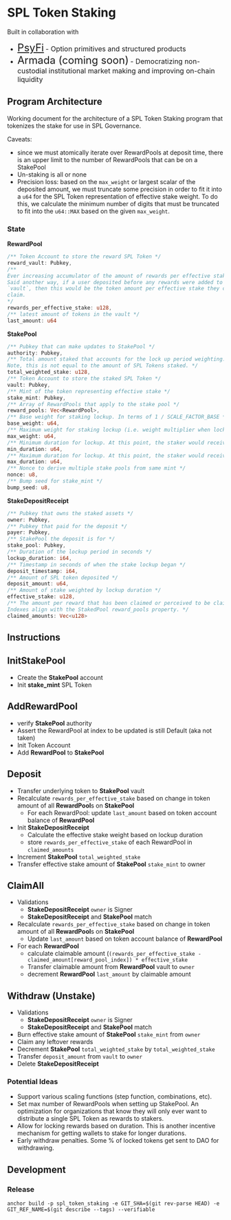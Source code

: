 # SPL Token Staking

Built in collaboration with

- <font size="5">[PsyFi](https://www.psyfi.io/)</font> <font size="3">- Option primitives and structured products</font>
- <font size="5">Armada (coming soon)</font> <font size="3"> - Democratizing non-custodial institutional market making and improving on-chain liquidity</font>

## Program Architecture

Working document for the architecture of a SPL Token Staking program that tokenizes the stake for use in SPL Governance.

Caveats:

- since we must atomically iterate over RewardPools at deposit time, there is an upper limit to the number of RewardPools that can be on a StakePool
- Un-staking is all or none
- Precision loss: based on the `max_weight` or largest scalar of the deposited amount, we must truncate some precision in order to fit it into a `u64` for the SPL Token representation of effective stake weight. To do this, we calculate the minimum number of digits that must be truncated to fit into the `u64::MAX` based on the given `max_weight`.

### State

**RewardPool**

```rust
/** Token Account to store the reward SPL Token */
reward_vault: Pubkey,
/**
Ever increasing accumulator of the amount of rewards per effective stake.
Said another way, if a user deposited before any rewards were added to the
`vault`, then this would be the token amount per effective stake they could
claim.
*/
rewards_per_effective_stake: u128,
/** latest amount of tokens in the vault */
last_amount: u64
```

**StakePool**

```rust
/** Pubkey that can make updates to StakePool */
authority: Pubkey,
/** Total amount staked that accounts for the lock up period weighting.
Note, this is not equal to the amount of SPL Tokens staked. */
total_weighted_stake: u128,
/** Token Account to store the staked SPL Token */
vault: Pubkey,
/** Mint of the token representing effective stake */
stake_mint: Pubkey,
/** Array of RewardPools that apply to the stake pool */
reward_pools: Vec<RewardPool>,
/** Base weight for staking lockup. In terms of 1 / SCALE_FACTOR_BASE */
base_weight: u64,
/** Maximum weight for staking lockup (i.e. weight multiplier when locked up for max duration). In terms of 1 / SCALE_FACTOR_BASE */
max_weight: u64,
/** Minimum duration for lockup. At this point, the staker would receive the base weight. */
min_duration: u64,
/** Maximum duration for lockup. At this point, the staker would receive the max weight. */
max_duration: u64,
/** Nonce to derive multiple stake pools from same mint */
nonce: u8,
/** Bump seed for stake_mint */
bump_seed: u8,
```

**StakeDepositReceipt**

```rust
/** Pubkey that owns the staked assets */
owner: Pubkey,
/** Pubkey that paid for the deposit */
payer: Pubkey,
/** StakePool the deposit is for */
stake_pool: Pubkey,
/** Duration of the lockup period in seconds */
lockup_duration: i64,
/** Timestamp in seconds of when the stake lockup began */
deposit_timestamp: i64,
/** Amount of SPL token deposited */
deposit_amount: u64,
/** Amount of stake weighted by lockup duration */
effective_stake: u128,
/** The amount per reward that has been claimed or perceived to be claimed.
Indexes align with the StakedPool reward_pools property. */
claimed_amounts: Vec<u128>
```

## Instructions

## InitStakePool

- Create the **StakePool** account
- Init **stake_mint** SPL Token

## AddRewardPool

- verify **StakePool** authority
- Assert the RewardPool at index to be updated is still Default (aka not taken)
- Init Token Account
- Add **RewardPool** to **StakePool**

## Deposit

- Transfer underlying token to **StakePool** vault
- Recalculate `rewards_per_effective_stake` based on change in token amount of all **RewardPool**s on **StakePool**
  - For each RewardPool: update `last_amount` based on token account balance of **RewardPool**
- Init **StakeDepositReceipt**
  - Calculate the effective stake weight based on lockup duration
  - store `rewards_per_effective_stake` of each RewardPool in `claimed_amounts`
- Increment **StakePool** `total_weighted_stake`
- Transfer effective stake amount of **StakePool** `stake_mint` to owner

## ClaimAll

- Validations
  - **StakeDepositReceipt** `owner` is Signer
  - **StakeDepositReceipt** and **StakePool** match
- Recalculate `rewards_per_effective_stake` based on change in token amount of all **RewardPool**s on **StakePool**
  - Update `last_amount` based on token account balance of **RewardPool**
- For each **RewardPool**
  - calculate claimable amount (`(rewards_per_effective_stake - claimed_amount[reward_pool_index]) * effective_stake`
  - Transfer claimable amount from **RewardPool** vault to `owner`
  - decrement **RewardPool** `last_amount` by claimable amount

## Withdraw (Unstake)

- Validations
  - **StakeDepositReceipt** `owner` is Signer
  - **StakeDepositReceipt** and **StakePool** match
- Burn effective stake amount of **StakePool** `stake_mint` from `owner`
- Claim any leftover rewards
- Decrement **StakePool** `total_weighted_stake` by `total_weighted_stake`
- Transfer `deposit_amount` from `vault` to `owner`
- Delete **StakeDepositReceipt**

### Potential Ideas

- Support various scaling functions (step function, combinations, etc).
- Set max number of RewardPools when setting up StakePool. An optimization for organizations that know they will only ever want to distribute a single SPL Token as rewards to stakers.
- Allow for locking rewards based on duration. This is another incentive mechanism for getting wallets to stake for longer durations.
- Early withdraw penalties. Some % of locked tokens get sent to DAO for withdrawing.

## Development

### Release

```
anchor build -p spl_token_staking -e GIT_SHA=$(git rev-parse HEAD) -e GIT_REF_NAME=$(git describe --tags) --verifiable
```
